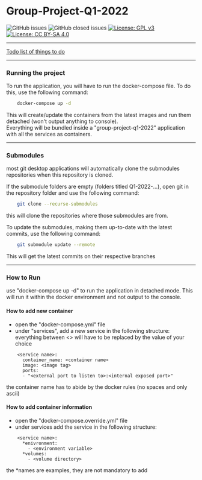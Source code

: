 # Group-Project-Q1-2022

![GitHub issues](https://img.shields.io/github/issues-raw/After-Dark-Communications/Group-Project-Q1-2022)
![GitHub closed issues](https://img.shields.io/github/issues-closed-raw/After-Dark-Communications/Group-Project-Q1-2022)
[![License: GPL v3](https://img.shields.io/badge/License-GPLv3-blue.svg)](https://www.gnu.org/licenses/gpl-3.0)
[![License: CC BY-SA 4.0](https://licensebuttons.net/l/by-sa/4.0/80x15.png)](https://creativecommons.org/licenses/by-sa/4.0/)
***

[Todo list of things to do](https://github.com/orgs/After-Dark-Communications/projects/1/views/5)


---
### Running the project

To run the application, you will have to run the docker-compose file. To do this, use the following command:
```bash
    docker-compose up -d
```
This will create/update the containers from the latest images and run them detached (won't output anything to console).  
Everything will be bundled inside a "group-project-q1-2022" application with all the services as containers.

---

### Submodules

most git desktop applications will automatically clone the submodules repositories when this repository is cloned.

If the submodule folders are empty (folders titled Q1-2022-...), open git in the repository folder and use the following command:
```bash
    git clone --recurse-submodules
```
this will clone the repositories where those submodules are from.

To update the submodules, making them up-to-date with the latest commits, use the following command:
```bash
    git submodule update --remote
```
This will get the latest commits on their respective branches

---

### How to Run
use "docker-compose up -d" to run the application in detached mode. This will run it within the docker environment and not output to the console.

#### How to add new container

- open the "docker-compose.yml" file
- under "services", add a new service in the following structure:
everything between <> will have to be replaced by the value of your choice
```
    <service name>:
      container_name: <container name>
      image: <image tag>
      ports:
      - "<external port to listen to>:<internal exposed port>"
```
the container name has to abide by the docker rules (no spaces and only ascii)

#### How to add container information

- open the "docker-compose.override.yml" file
- under services add the service in the following structure:
```
    <service name>:
      *enivronment:
        - <environment variable>
      *volumes:
        - <volume directory>
```
the *names are examples, they are not mandatory to add
